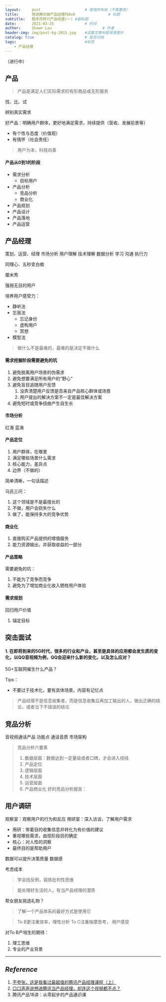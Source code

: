 ```yaml
---
layout:     post   				    # 使用的布局（不需要改）
title:      想进腾讯做产品经理吗OvO 				# 标题 
subtitle:   程序员转行产品经理(一) #副标题
date:       2021-03-25 				# 时间
author:     Shawn Lau						# 作者
header-img: img/post-bg-2015.jpg 	#这篇文章标题背景图片
catalog: true 						# 是否归档
tags:								#标签
    - 产品经理
---
```


（进行中）

## 产品
 > 产品是满足人们实际需求的有形商品或无形服务

找、比、试

 辨别真实需求
 
 好产品：明确用户群体，更好地满足需求，持续提供（营收、发展前景等）

 - 有个性与态度（价值观）
 - 有情怀（社会责任）

> 用户为本，科技向善

#### 产品从0到1的阶段
- 需求分析
  - 目标用户 
- 产品分析
  - 竞品分析
  - 商业化
- 产品规划
- 产品设计
- 产品落地
- 产品运营



## 产品经理
策划、运营、经理
市场分析 用户理解 技术理解 数据分析
学习 沟通 执行力

 
同理心、五秒变白痴

厘米秀

强弱无目的用户

培养用户感受力：
- 静听法
- 忘我法
  - 忘记身份
  - 虚构用户
  - 冥想
- 模型法

> 做什么不是最难的，最难的是决定不做什么

#### 需求挖掘阶段需要避免的坑

1. 避免脱离用户场景的伪需求
2. 避免想要满足所有用户的“野心”
3. 避免盲目追随用户反馈
   1. 没弄清楚用户反馈是否来自产品核心群体或场景
   2. 用户提出的解决方案不一定是最佳解决方案
4. 避免短时或竞争扭曲产生自生长

#### 市场分析
红海 蓝海

#### 产品定位
1. 用户群体，在哪里
2. 满足哪些场景什么需求
3. 核心能力，差异点
4. 边界（不做的）

简单清晰，一句话描述

马氏三问：
1. 这个领域是不是最擅长的
2. 不做，用户会损失什么
3. 做了，能保持多大的竞争优势


#### 商业化
1. 直接购买产品提供的增值服务
2. 能力资源输出，并获取收益的一部分

#### 产品策略
需要避免的坑：
1. 不能为了竞争而竞争
2. 避免为了增加商业化收入牺牲用户体验

#### 需求规划
回归用户价值

1. 锚定目标






## 突击面试
#### 1. 在即将到来的5G时代，很多的行业和产业，甚至是具体的应用都会发生质的变化，以QQ音视频为例，QQ会迎来什么新的变化，以及怎么应对？
5G+互联网催生什么产品？

Tips：
- 不要过于技术化，要有具体场景，内容有记忆点


> 产品经理不是信息收集者，而是信息收集后再加工输出的人，做出正确的结论，或者当下不错误的结论


## 竞品分析
音视频通话产品
功能点
通话音质
市场架构

> 竞品分析六要素
> 1. 数据层面：数据达到一定量级或者口碑，才会进入视线
> 2. 产品定位
> 3. 逻辑层面
> 4. 技术层面
> 5. 运营层面
> 6. 产品商业化
> 好的竞品分析报告：

## 用户调研
观察室：观察用户的行为和反应
用研室：深入访谈，了解用户需求

- 用研：带着目的收集信息并转化为有价值的建议
- 重视哪些需求，由现阶段目的确定
- 核心：对人性的洞察
- 最终目的是帮助用户

数据可以提升决策质量
数据感

考虑成本

> 学会找反例，锻炼批判性思维

> 能处理好生活的人，有当产品经理的潜质

帮女朋友挑选礼物？

> 了解一个产品体系的最好方式是使用它

> To B更注重效率，理性分析
> To C注重揣摩思考， 用户感受

对To B产培生的期待：
1. 理工思维
2. 专业的产业背景


---
## *Reference*
1. [不夸张，这是我看过最超值的腾讯产品经理课程（上）](https://www.bilibili.com/video/BV16t411N7Gn/?spm_id_from=333.788.recommend_more_video.-1)
2. [口口声声说想进腾讯当产品经理，却连这个视频都不点？](https://www.bilibili.com/video/BV1T4411f7Dj/?spm_id_from=333.788.recommend_more_video.-1)
3. 腾讯产品18讲：从零起步的产品通识课
